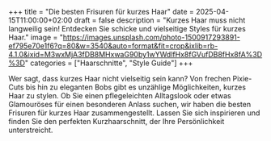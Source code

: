 +++
title = "Die besten Frisuren für kurzes Haar"
date = 2025-04-15T11:00:00+02:00
draft = false
description = "Kurzes Haar muss nicht langweilig sein! Entdecken Sie schicke und vielseitige Styles für kurzes Haar."
image = "https://images.unsplash.com/photo-1500917293891-ef795e70e1f6?q=80&w=3540&auto=format&fit=crop&ixlib=rb-4.1.0&ixid=M3wxMjA3fDB8MHxwaG90by1wYWdlfHx8fGVufDB8fHx8fA%3D%3D"
categories = ["Haarschnitte", "Style Guide"]
+++

Wer sagt, dass kurzes Haar nicht vielseitig sein kann? Von frechen Pixie-Cuts bis hin zu eleganten Bobs gibt es unzählige Möglichkeiten, kurzes Haar zu stylen. Ob Sie einen pflegeleichten Alltagslook oder etwas Glamouröses für einen besonderen Anlass suchen, wir haben die besten Frisuren für kurzes Haar zusammengestellt. Lassen Sie sich inspirieren und finden Sie den perfekten Kurzhaarschnitt, der Ihre Persönlichkeit unterstreicht.

